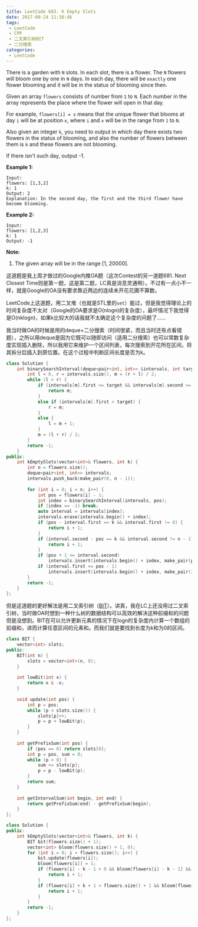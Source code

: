 ```yaml
---
title: LeetCode 683. K Empty Slots
date: 2017-09-24 11:38:46
tags:
 - LeetCode
 - CPP
 - 二叉索引树BIT
 - 二分搜索
categories:
 - LeetCode
---
```


There is a garden with `N` slots. In each slot, there is a flower. The `N` flowers will bloom one by one in `N` days. In each day, there will be `exactly` one flower blooming and it will be in the status of blooming since then.

Given an array `flowers` consists of number from `1` to `N`. Each number in the array represents the place where the flower will open in that day.

For example, `flowers[i] = x` means that the unique flower that blooms at day `i` will be at position `x`, where `i` and `x` will be in the range from `1` to `N`.

Also given an integer `k`, you need to output in which day there exists two flowers in the status of blooming, and also the number of flowers between them is `k` and these flowers are not blooming.

If there isn't such day, output -1.

**Example 1:**

```
Input: 
flowers: [1,3,2]
k: 1
Output: 2
Explanation: In the second day, the first and the third flower have become blooming.

```

**Example 2:**

```
Input: 
flowers: [1,2,3]
k: 1
Output: -1

```

**Note:**

1. The given array will be in the range [1, 20000].

<!-- more -->

这道题是我上周才做过的Google内推OA题（这次Contest的另一道题681. Next Closest Time则是第一题，这是第二题，LC真是消息灵通啊）。不过有一点小不一样，就是Google的OA没有要求靠近两边的连续未开花花圃不算数。

LeetCode上这道题，用二叉堆（也就是STL里的`set`）能过，但是我觉得理论上的时间复杂度不太对（Google的OA要求是O(nlogn)的复杂度），最坏情况下我觉得是O(nklogn)，如果k比较大的话我就不太确定这个复杂度的问题了……

我当时做OA的时候是用的deque+二分搜索（时间很紧，而且当时还有点看错题），之所以用deque是因为它既可以随即访问（适用二分搜索）也可以常数复杂度实现插入删除，所以我用它来维护一个区间列表，每次搜索到开花所在区间，将其拆分后插入到原位置。在这个过程中判断区间长度是否为k。

```cpp
class Solution {
    int binarySearchInterval(deque<pair<int, int>> &intervals, int target) {
        int l = 0, r = intervals.size(), m = (r + l) / 2;
        while (l < r) {
            if (intervals[m].first <= target && intervals[m].second >= target) {
                return m;
            }
            else if (intervals[m].first > target) {
                r = m;
            }
            else {
                l = m + 1;
            }
            m = (l + r) / 2;
        }
        return -1;
    }
public:
    int kEmptySlots(vector<int>& flowers, int k) {
        int n = flowers.size();
        deque<pair<int, int>> intervals;
        intervals.push_back(make_pair(0, n - 1));
        
        for (int i = 0; i < n; i++) {
            int pos = flowers[i] - 1;
            int index = binarySearchInterval(intervals, pos);
            if (index == -1) break;
            auto interval = intervals[index];
            intervals.erase(intervals.begin() + index);
            if (pos - interval.first == k && interval.first != 0) {
                return i + 1;
            }
            if (interval.second - pos == k && interval.second != n - 1) {
                return i + 1;
            }
            if (pos + 1 <= interval.second)
                intervals.insert(intervals.begin() + index, make_pair(pos + 1, interval.second));
            if (interval.first <= pos - 1)
                intervals.insert(intervals.begin() + index, make_pair(interval.first, pos - 1));
        }
        return -1;
    }
};
```

但是这道题的更好解法是用二叉索引树（[BIT](http://www.cnblogs.com/pengzhen/p/4373491.html)）。讲真，我在LC上还没用过二叉索引树，当时做OA时想到一种什么树的数据结构可以高效的解决这种前缀和的问题但是没想到。BIT在可以允许更新元素的情况下在logn的复杂度内计算一个数组的前缀和，进而计算任意区间的元素和。而我们就是要找到长度为k和为0的区间。

```cpp
class BIT {
    vector<int> slots;
public:
    BIT(int n) {
        slots = vector<int>(n, 0);
    }
    
    int lowBit(int x) {
        return x & -x;
    }
    
    void update(int pos) {
        int p = pos;
        while (p < slots.size()) {
            slots[p]++;
            p = p + lowBit(p);
        }
    }
    
    int getPrefixSum(int pos) {
        if (pos == 0) return slots[0];
        int p = pos, sum = 0;
        while (p > 0) {
            sum += slots[p];
            p = p - lowBit(p);
        }
        return sum;
    }
    
    int getIntervalSum(int begin, int end) {
        return getPrefixSum(end) - getPrefixSum(begin);
    }
};

class Solution {
public:
    int kEmptySlots(vector<int>& flowers, int k) {
        BIT bit(flowers.size() + 1);
        vector<int> bloom(flowers.size() + 1, 0);
        for (int i = 0; i < flowers.size(); i++) {
            bit.update(flowers[i]);
            bloom[flowers[i]] = 1;
            if (flowers[i] - k - 1 > 0 && bloom[flowers[i] - k - 1] && bit.getIntervalSum(flowers[i] - k - 1, flowers[i] - 1) == 0) {
                return i + 1;
            }
            if (flowers[i] + k + 1 < flowers.size() + 1 && bloom[flowers[i] + k + 1] && bit.getIntervalSum(flowers[i], flowers[i] + k) == 0) {
                return i + 1;
            }
        }
        return -1;
    }
};
```

